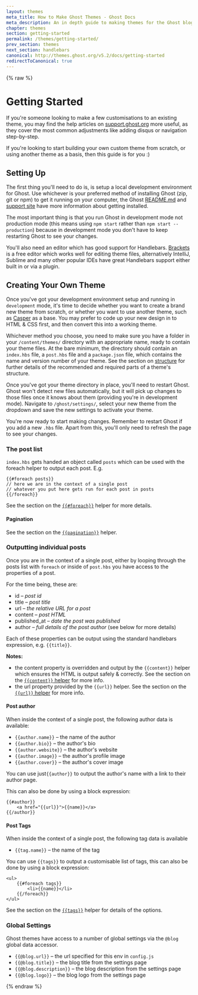 ```yaml
---
layout: themes
meta_title: How to Make Ghost Themes - Ghost Docs
meta_description: An in depth guide to making themes for the Ghost blogging platform. Everything you need to know to build themes for Ghost.
chapter: themes
section: getting-started
permalink: /themes/getting-started/
prev_section: themes
next_section: handlebars
canonical: http://themes.ghost.org/v5.2/docs/getting-started
redirectToCanonical: true
---
```



{% raw %}

# Getting Started

If you're someone looking to make a few customisations to an existing theme, you may find the help articles on [support.ghost.org](http://support.ghost.org/themes) more useful, as they cover the most common adjustments like adding disqus or navigation step-by-step.

If you're looking to start building your own custom theme from scratch, or using another theme as a basis, then this guide is for you :)

## Setting Up

The first thing you'll need to do is, is setup a local development environment for Ghost. Use whichever is your preferred method of installing Ghost (zip, git or npm) to get it running on your computer, the Ghost [README.md](https://github.com/TryGhost/Ghost) and [support site](http://support.ghost.org/installation) have more information about getting installed.

The most important thing is that you run Ghost in development mode not production mode (this means using `npm start` rather than `npm start --production`) because in development mode you don't have to keep restarting Ghost to see your changes.

You'll also need an editor which has good support for Handlebars. [Brackets](http://brackets.io) is a free editor which works well for editing theme files, alternatively IntelliJ, Sublime and many other popular IDEs have great Handlebars support either built in or via a plugin.

## Creating Your Own Theme

Once you've got your development environment setup and running in `development` mode, it's time to decide whether you want to create a brand new theme from scratch, or whether you want to use another theme, such as [Casper](https://github.com/TryGhost/Ghost) as a base. You may prefer to code up your new design in to HTML & CSS first, and then convert this into a working theme.

Whichever method you choose, you need to make sure you have a folder in your `/content/themes/` directory with an appropriate name, ready to contain your theme files. At the bare minimum, the directory should contain an `index.hbs` file, a `post.hbs` file and a `package.json` file, which contains the name and version number of your theme.  See the section on [structure](/themes/structure) for further details of the recommended and required parts of a theme's structure.

Once you've got your theme directory in place, you'll need to restart Ghost. Ghost won't detect new files automatically, but it will pick up changes to those files once it knows about them (providing you're in development mode). Navigate to `/ghost/settings/`, select your new theme from the dropdown and save the new settings to activate your theme.

You're now ready to start making changes. Remember to restart Ghost if you add a new `.hbs` file. Apart from this, you'll only need to refresh the page to see your changes.


### The post list

<code class="path">index.hbs</code> gets handed an object called `posts` which can be used with the foreach helper to output each post. E.g.

```
{{#foreach posts}}
// here we are in the context of a single post
// whatever you put here gets run for each post in posts
{{/foreach}}
```

See the section on the [`{{#foreach}}`](#foreach-helper) helper for more details.

#### Pagination

See the section on the [`{{pagination}}`](#pagination-helper) helper.

### Outputting individual posts

Once you are in the context of a single post, either by looping through the posts list with `foreach` or inside of <code class="path">post.hbs</code> you have access to the properties of a post.

For the time being, these are:

*   id – *post id*
*   title – *post title*
*   url – *the relative URL for a post*
*   content – *post HTML*
*   published_at – *date the post was published*
*   author – *full details of the post author* (see below for more details)

Each of these properties can be output using the standard handlebars expression, e.g. `{{title}}`.

<div class="note">
  <p>
    <strong>Notes:</strong> <ul>
      <li>
        the content property is overridden and output by the <code>{{content}}</code> helper which ensures the HTML is output safely & correctly. See the section on the <a href="#content-helper"><code>{{content}}</code> helper</a> for more info.
      </li>
      <li>
        the url property provided by the <code>{{url}}</code> helper. See the section on the <a href="#url-helper"><code>{{url}}</code> helper</a> for more info.
      </li>
    </ul>
  </p>
</div>

#### Post author

When inside the context of a single post, the following author data is available:

*   `{{author.name}}` – the name of the author
*   `{{author.bio}}` – the author's bio
*   `{{author.website}}` – the author's website
*   `{{author.image}}` – the author's profile image
*   `{{author.cover}}` – the author's cover image

You can use just`{{author}}` to output the author's name with a link to their author page.

This can also be done by using a block expression:

```
{{#author}}
    <a href="{{url}}">{{name}}</a>
{{/author}}
```

#### Post Tags

When inside the context of a single post, the following tag data is available

*   `{{tag.name}}` – the name of the tag

You can use `{{tags}}` to output a customisable list of tags, this can also be done by using a block expression:

```
<ul>
    {{#foreach tags}}
        <li>{{name}}</li>
    {{/foreach}}
</ul>
```

See the section on the [`{{tags}}`](#tags-helper) helper for details of the options.

### Global Settings

Ghost themes have access to a number of global settings via the `@blog` global data accessor.

*   `{{@blog.url}}` – the url specified for this env in <code class="path">config.js</code>
*   `{{@blog.title}}` – the blog title from the settings page
*   `{{@blog.description}}` – the blog description from the settings page
*   `{{@blog.logo}}` – the blog logo from the settings page



{% endraw %}
